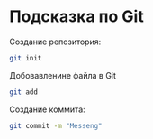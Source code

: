 # Подсказка по Git

Создание репозитория:
```sh
git init
```
Добовавленине файла в Git
```sh
git add
```
Создание коммита:
```sh
git commit -m "Messeng"
```
